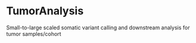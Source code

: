 # TumorAnalysis
Small-to-large scaled somatic variant calling and downstream analysis for tumor samples/cohort
